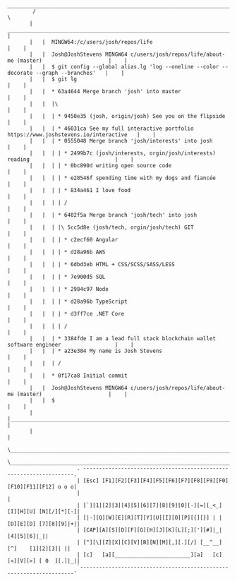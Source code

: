 
             ________________________________________________________________________________________________
            /                                                                                                \
           |    _________________________________________________________________________________________     |
           |   |  MINGW64:/c/users/josh/repos/life                                                       |    |
           |   |  Josh@JoshStevens MINGW64 c/users/josh/repos/life/about-me (master)                     |    |
           |   |  $ git config --global alias.lg 'log --oneline --color --decorate --graph --branches'   |    |
           |   |  $ git lg                                                                               |    |
           |   |  * 63a4644 Merge branch 'josh' into master                                              |    |
           |   |  |\                                                                                     |    |
           |   |  | * 9450e35 (josh, origin/josh) See you on the flipside                                |    |
           |   |  | * 46031ca See my full interactive portfolio https://www.joshstevens.io/interactive   |    |
           |   |  | * 0555048 Merge branch 'josh/interests' into josh                                    |    |
           |   |  | | * 2499b7c (josh/interests, orgin/josh/interests) reading                           |    |
           |   |  | | * 0bc890d writing open source code                                                 |    |
           |   |  | | * e28546f spending time with my dogs and fiancée                                   |    |
           |   |  | | * 834a461 I love food                                                              |    |
           |   |  | | /                                                                                  |    |
           |   |  | * 6402f5a Merge branch 'josh/tech' into josh                                         |    |
           |   |  | |\ 5cc5d8e (josh/tech, orgin/josh/tech) GIT                                          |    |
           |   |  | | * c2ecf60 Angular                                                                  |    |
           |   |  | | * d28a96b AWS                                                                      |    |
           |   |  | | * 6dbd3eb HTML + CSS/SCSS/SASS/LESS                                                |    |
           |   |  | | * 7e900d5 SQL                                                                      |    |
           |   |  | | * 2984c97 Node                                                                     |    |
           |   |  | | * d28a96b TypeScript                                                               |    |
           |   |  | | * d3ff7ce .NET Core                                                                |    |
           |   |  | | /                                                                                  |    |
           |   |  | * 3384fde I am a lead full stack blockchain wallet software engineer                 |    |
           |   |  | * a23e384 My name is Josh Stevens                                                    |    |
           |   |  | /                                                                                    |    |
           |   |  * 0f17ca8 Initial commit                                                               |    |
           |   |  Josh@JoshStevens MINGW64 c/users/josh/repos/life/about-me (master)                     |    |
           |   |  $                                                                                      |    |
           |   |_________________________________________________________________________________________|    |
           |                                                                                                  |
            \________________________________________________________________________________________________/
                   \__________________________________________________________________________________/ 
                          . -------------------------------------------------------------------.        
                          | [Esc] [F1][F2][F3][F4][F5][F6][F7][F8][F9][F0][F10][F11][F12] o o o|          
                          |                                                                    |        
                          | [`][1][2][3][4][5][6][7][8][9][0][-][=][_<_] [I][H][U] [N][/][*][-]|        
                          | [|-][Q][W][E][R][T][Y][U][I][O][P][{][}] | | [D][E][D] [7][8][9]|+||        
                          | [CAP][A][S][D][F][G][H][J][K][L][;]['][#]|_|           [4][5][6]|_||        
                          | [^][\][Z][X][C][V][B][N][M][,][.][/] [__^__]    [^]    [1][2][3]| ||        
                          | [c]   [a][________________________][a]   [c] [<][V][>] [ 0  ][.]|_||        
                          `--------------------------------------------------------------------' 
                          
